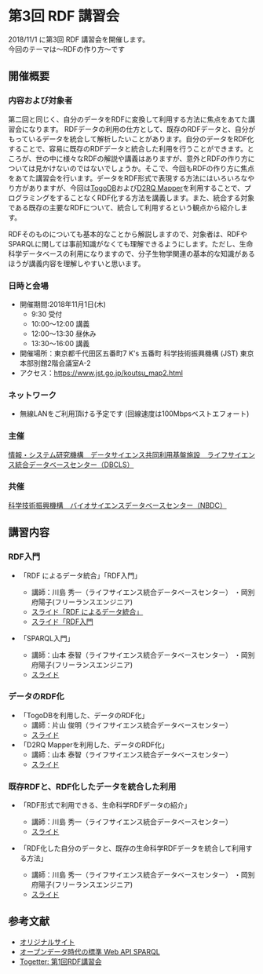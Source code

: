 # 第3回 RDF 講習会 


2018/11/1 に第3回 RDF 講習会を開催します。  
今回のテーマは〜RDFの作り方〜です

## 開催概要 

### 内容および対象者

第二回と同じく、自分のデータをRDFに変換して利用する方法に焦点をあてた講習会になります。 RDFデータの利用の仕方として、既存のRDFデータと、自分がもっているデータを統合して解析したいことがあります。自分のデータをRDF化することで、容易に既存のRDFデータと統合した利用を行うことができます。ところが、世の中に様々なRDFの解説や講義はありますが、意外とRDFの作り方については見かけないのではないでしょうか。そこで、今回もRDFの作り方に焦点をあてた講習会を行います。データをRDF形式で表現する方法にはいろいろなやり方がありますが、今回は[TogoDB](http://togodb.org/)および[D2RQ Mapper](http://d2rq.dbcls.jp/)を利用することで、プログラミングをすることなくRDF化する方法を講義します。また、統合する対象である既存の主要なRDFについて、統合して利用するという観点から紹介します。  

RDFそのものについても基本的なことから解説しますので、対象者は、RDFやSPARQLに関しては事前知識がなくても理解できるようにします。ただし、生命科学データベースの利用になりますので、分子生物学関連の基本的な知識があるほうが講義内容を理解しやすいと思います。

### 日時と会場

* 開催期間:2018年11月1日(木)
    - 9:30 受付
    - 10:00〜12:00 講義
    - 12:00〜13:30 昼休み
    - 13:30〜16:00 講義
* 開催場所：東京都千代田区五番町7 K's 五番町 科学技術振興機構 (JST) 東京本部別館2階会議室A-2
* アクセス：https://www.jst.go.jp/koutsu_map2.html

### ネットワーク

* 無線LANをご利用頂ける予定です (回線速度は100Mbpsベストエフォート)

### 主催
[情報・システム研究機構　データサイエンス共同利用基盤施設　ライフサイエンス統合データベースセンター（DBCLS）](https://dbcls.jp/)
### 共催
[科学技術振興機構　バイオサイエンスデータベースセンター（NBDC）](https://biosciencedbc.jp)

## 講習内容

### RDF入門

* 「RDF によるデータ統合」「RDF入門」 
    - 講師：川島 秀一（ライフサイエンス統合データベースセンター） ・岡別府陽子(フリーランスエンジニア)
    - [スライド「RDF によるデータ統合」](http://wiki.lifesciencedb.jp/mw/images/5/59/RDF-lecture-03_20181101-3_s.pdf)
    - [スライド「RDF入門](http://wiki.lifesciencedb.jp/mw/images/5/59/RDF-lecture-03_20181101-1_s.pdf)

* 「SPARQL入門」 
    - 講師：山本 泰智（ライフサイエンス統合データベースセンター） ・岡別府陽子(フリーランスエンジニア)
    - [スライド](http://wiki.lifesciencedb.jp/mw/images/d/d4/%E7%AC%AC3%E5%9B%9ERDF%E8%AC%9B%E7%BF%92%E4%BC%9ASPARQL.pdf)


### データのRDF化

* 「TogoDBを利用した、データのRDF化」 
    - 講師：片山 俊明（ライフサイエンス統合データベースセンター）
    - [スライド](http://tinyurl.com/togodb-2018-slides)
* 「D2RQ Mapperを利用した、データのRDF化」 
    - 講師：山本 泰智（ライフサイエンス統合データベースセンター）
    - [スライド](https://figshare.com/articles/_3_RDF__D2RQ_Mapper_/7286174/1)



### 既存RDFと、RDF化したデータを統合した利用

* 「RDF形式で利用できる、生命科学RDFデータの紹介」
    - 講師：川島 秀一（ライフサイエンス統合データベースセンター） 
    - [スライド](http://wiki.lifesciencedb.jp/mw/images/7/78/RDF-lecture-03_20181101-2_s.pdf)

* 「RDF化した自分のデータと、既存の生命科学RDFデータを統合して利用する方法」
    - 講師：川島 秀一（ライフサイエンス統合データベースセンター） ・岡別府陽子(フリーランスエンジニア)
    - [スライド](https://figshare.com/articles/__RDF__20181101/7283663)


## 参考文献
* [オリジナルサイト](http://wiki.lifesciencedb.jp/mw/RDF-Tutorial3)
* [オープンデータ時代の標準 Web API SPARQL](http://sparqlbook.jp/)
* [Togetter: 第1回RDF講習会](http://togetter.com/li/1034066 )
